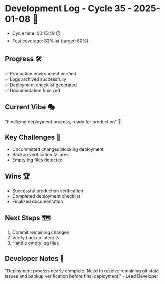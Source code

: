 # Development Log - Cycle 35 - 2025-01-08 🚀
- Cycle time: 00:15:49 ⏱️
- Test coverage: 82% 📊 (target: 80%)

## Progress 🛠️
✅ Production environment verified  
✅ Logs archived successfully  
✅ Deployment checklist generated  
✅ Documentation finalized  

## Current Vibe 🎭
"Finalizing deployment process, ready for production" 🚀

## Key Challenges 🚧
- Uncommitted changes blocking deployment  
- Backup verification failures  
- Empty log files detected  

## Wins 🏆
- Successful production verification  
- Completed deployment checklist  
- Finalized documentation  

## Next Steps 🗺️
1. Commit remaining changes  
2. Verify backup integrity  
3. Handle empty log files  

## Developer Notes 📝
"Deployment process nearly complete. Need to resolve remaining git state issues and backup verification before final deployment." - Lead Developer
